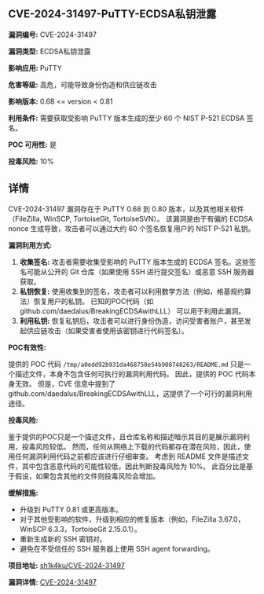 ## CVE-2024-31497-PuTTY-ECDSA私钥泄露

**漏洞编号:** CVE-2024-31497

**漏洞类型:** ECDSA私钥泄露

**影响应用:** PuTTY

**危害等级:** 高危，可能导致身份伪造和供应链攻击

**影响版本:** 0.68 <= version < 0.81

**利用条件:** 需要获取受影响 PuTTY 版本生成的至少 60 个 NIST P-521 ECDSA 签名。

**POC 可用性:** 是

**投毒风险:** 10%

## 详情

CVE-2024-31497 漏洞存在于 PuTTY 0.68 到 0.80 版本，以及其他相关软件（FileZilla, WinSCP, TortoiseGit, TortoiseSVN）。 该漏洞是由于有偏的 ECDSA nonce 生成导致，攻击者可以通过大约 60 个签名恢复用户的 NIST P-521 私钥。  

**漏洞利用方式:**

1.  **收集签名:** 攻击者需要收集受影响的 PuTTY 版本生成的 ECDSA 签名。这些签名可能从公开的 Git 仓库（如果使用 SSH 进行提交签名）或恶意 SSH 服务器获取。
2.  **私钥恢复:** 使用收集到的签名，攻击者可以利用数学方法（例如，格基规约算法）恢复用户的私钥。  已知的POC代码（如github.com/daedalus/BreakingECDSAwithLLL） 可以用于利用此漏洞。  
3.  **利用私钥:** 恢复私钥后，攻击者可以进行身份伪造，访问受害者账户，甚至发起供应链攻击（如果受害者使用该密钥进行代码签名）。

**POC有效性:**

提供的 POC 代码 `/tmp/a0edd92b931da468750e54b908748263/README.md` 只是一个描述文件，本身不包含任何可执行的漏洞利用代码。 因此，提供的 POC 代码本身无效。 但是，CVE 信息中提到了 github.com/daedalus/BreakingECDSAwithLLL，这提供了一个可行的漏洞利用途径。

**投毒风险:**

鉴于提供的POC只是一个描述文件，且仓库名称和描述暗示其目的是展示漏洞利用，投毒风险较低。 然而，任何从网络上下载的代码都存在潜在风险，因此，使用任何漏洞利用代码之前都应该进行仔细审查。 考虑到 README 文件是描述文件，其中包含恶意代码的可能性较低，因此判断投毒风险为 10%。 此百分比是基于假设，如果包含其他的文件则投毒风险会增加。

**缓解措施:**

*   升级到 PuTTY 0.81 或更高版本。
*   对于其他受影响的软件，升级到相应的修复版本（例如，FileZilla 3.67.0，WinSCP 6.3.3，TortoiseGit 2.15.0.1）。
*   重新生成新的 SSH 密钥对。
*   避免在不受信任的 SSH 服务器上使用 SSH agent forwarding。

**项目地址:** [sh1k4ku/CVE-2024-31497](https://github.com/sh1k4ku/CVE-2024-31497)

**漏洞详情:** [CVE-2024-31497](https://nvd.nist.gov/vuln/detail/CVE-2024-31497)